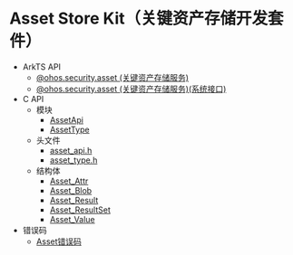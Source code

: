 # Asset Store Kit（关键资产存储开发套件）

- ArkTS API<!--asset-store-arkts-->
  - [@ohos.security.asset (关键资产存储服务)](js-apis-asset.md)
  <!--Del-->
  - [@ohos.security.asset (关键资产存储服务)(系统接口)](js-apis-asset-sys.md)
  <!--DelEnd-->
- C API<!--asset-store-c-->
  - 模块<!--asset-store-module-->
    - [AssetApi](_asset_api.md)
    - [AssetType](_asset_type.md)
  - 头文件<!--asset-store-headerfile-->
    - [asset_api.h](asset__api_8h.md)
    - [asset_type.h](asset__type_8h.md)
  - 结构体<!--asset-store-struct-->
    - [Asset_Attr](_asset___attr.md)
    - [Asset_Blob](_asset___blob.md)
    - [Asset_Result](_asset___result.md)
    - [Asset_ResultSet](_asset___result_set.md)
    - [Asset_Value](union_asset___value.md)
- 错误码<!--asset-store-arkts-errcode-->
  - [Asset错误码](errorcode-asset.md)
